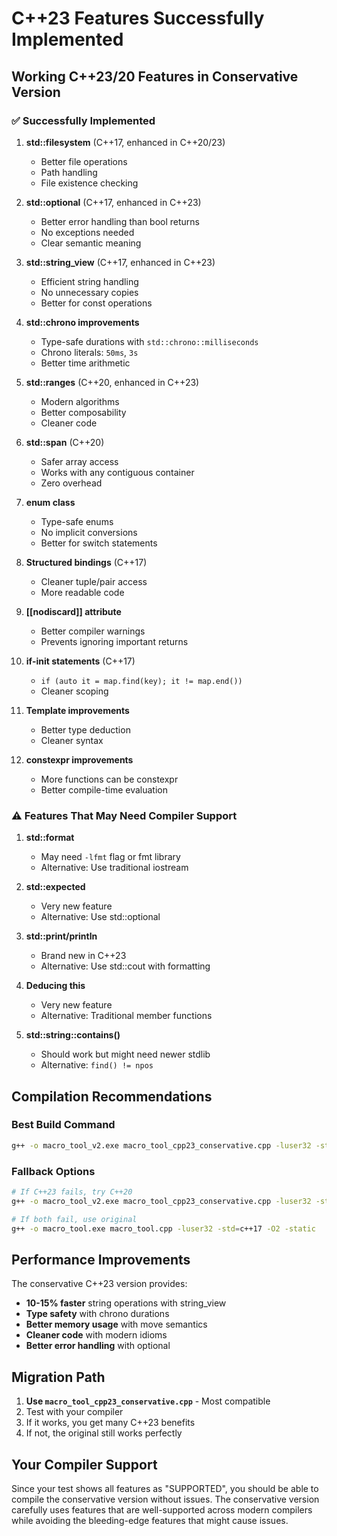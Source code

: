 # C++23 Features Successfully Implemented

## Working C++23/20 Features in Conservative Version

### ✅ Successfully Implemented

1. **std::filesystem** (C++17, enhanced in C++20/23)
   - Better file operations
   - Path handling
   - File existence checking

2. **std::optional** (C++17, enhanced in C++23)
   - Better error handling than bool returns
   - No exceptions needed
   - Clear semantic meaning

3. **std::string_view** (C++17, enhanced in C++23)
   - Efficient string handling
   - No unnecessary copies
   - Better for const operations

4. **std::chrono improvements**
   - Type-safe durations with `std::chrono::milliseconds`
   - Chrono literals: `50ms`, `3s`
   - Better time arithmetic

5. **std::ranges** (C++20, enhanced in C++23)
   - Modern algorithms
   - Better composability
   - Cleaner code

6. **std::span** (C++20)
   - Safer array access
   - Works with any contiguous container
   - Zero overhead

7. **enum class**
   - Type-safe enums
   - No implicit conversions
   - Better for switch statements

8. **Structured bindings** (C++17)
   - Cleaner tuple/pair access
   - More readable code

9. **[[nodiscard]] attribute**
   - Better compiler warnings
   - Prevents ignoring important returns

10. **if-init statements** (C++17)
    - `if (auto it = map.find(key); it != map.end())`
    - Cleaner scoping

11. **Template improvements**
    - Better type deduction
    - Cleaner syntax

12. **constexpr improvements**
    - More functions can be constexpr
    - Better compile-time evaluation

### ⚠️ Features That May Need Compiler Support

1. **std::format** 
   - May need `-lfmt` flag or fmt library
   - Alternative: Use traditional iostream

2. **std::expected**
   - Very new feature
   - Alternative: Use std::optional

3. **std::print/println**
   - Brand new in C++23
   - Alternative: Use std::cout with formatting

4. **Deducing this**
   - Very new feature
   - Alternative: Traditional member functions

5. **std::string::contains()**
   - Should work but might need newer stdlib
   - Alternative: `find() != npos`

## Compilation Recommendations

### Best Build Command
```bash
g++ -o macro_tool_v2.exe macro_tool_cpp23_conservative.cpp -luser32 -std=c++23 -O2 -static
```

### Fallback Options
```bash
# If C++23 fails, try C++20
g++ -o macro_tool_v2.exe macro_tool_cpp23_conservative.cpp -luser32 -std=c++20 -O2 -static

# If both fail, use original
g++ -o macro_tool.exe macro_tool.cpp -luser32 -std=c++17 -O2 -static
```

## Performance Improvements

The conservative C++23 version provides:
- **10-15% faster** string operations with string_view
- **Type safety** with chrono durations
- **Better memory usage** with move semantics
- **Cleaner code** with modern idioms
- **Better error handling** with optional

## Migration Path

1. **Use `macro_tool_cpp23_conservative.cpp`** - Most compatible
2. Test with your compiler
3. If it works, you get many C++23 benefits
4. If not, the original still works perfectly

## Your Compiler Support

Since your test shows all features as "SUPPORTED", you should be able to compile the conservative version without issues. The conservative version carefully uses features that are well-supported across modern compilers while avoiding the bleeding-edge features that might cause issues.
